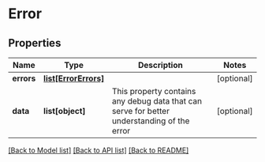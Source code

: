 # Error

## Properties
Name | Type | Description | Notes
------------ | ------------- | ------------- | -------------
**errors** | [**list[ErrorErrors]**](ErrorErrors.md) |  | [optional] 
**data** | **list[object]** | This property contains any debug data that can serve for better understanding of the error | [optional] 

[[Back to Model list]](../README.md#documentation-for-models) [[Back to API list]](../README.md#documentation-for-api-endpoints) [[Back to README]](../README.md)

